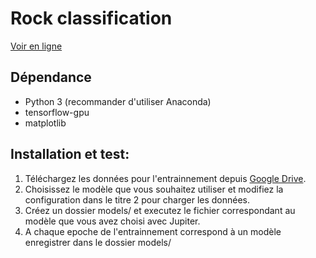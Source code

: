 # Rock classification
<p>
    <a href="https://nbviewer.org/github/mat-nara/rock_classification/tree/master/">Voir en ligne</a>
</p>

## Dépendance
<ul>
    <li>Python 3 (recommander d'utiliser Anaconda)</li>
    <li>tensorflow-gpu</li>
    <li>matplotlib</li>
</ul>

## Installation et test: 
<ol>
    <li>Téléchargez les données pour l'entrainnement depuis <a href="https://drive.google.com/drive/folders/1oJenIg4KpzMX1WzBG7ekOeuaW2F9RWEH">Google Drive</a>.</li>
    <li>Choisissez le modèle que vous souhaitez utiliser et modifiez la configuration dans le titre 2 pour charger les données.</li>
    <li>Créez un dossier models/ et executez le fichier correspondant au modèle que vous avez choisi avec Jupiter.</li>
    <li>A chaque epoche de l'entrainnement correspond à un modèle enregistrer dans le dossier models/</li>
</ol>

